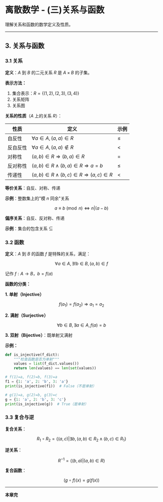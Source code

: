 # 离散数学 - (三)关系与函数

理解关系和函数的数学定义及性质。

---

## 3. 关系与函数

### 3.1 关系

**定义**：$A$ 到 $B$ 的二元关系 $R$ 是 $A \times B$ 的子集。

**表示方法：**

1. 集合表示：$R = \{(1, 2), (2, 3), (3, 4)\}$
2. 关系矩阵
3. 关系图

**关系的性质**（$A$ 上的关系 $R$）：

| 性质 | 定义 | 示例 |
|------|------|------|
| 自反性 | $\forall a \in A, (a, a) \in R$ | $\leq$ |
| 反自反性 | $\forall a \in A, (a, a) \notin R$ | $<$ |
| 对称性 | $(a, b) \in R \Rightarrow (b, a) \in R$ | $=$ |
| 反对称性 | $(a, b) \in R \land (b, a) \in R \Rightarrow a = b$ | $\leq$ |
| 传递性 | $(a, b) \in R \land (b, c) \in R \Rightarrow (a, c) \in R$ | $<$ |

**等价关系**：自反、对称、传递

**示例**：整数集上的"模 $n$ 同余"关系

$$
a \equiv b \pmod{n} \Leftrightarrow n | (a - b)
$$

**偏序关系**：自反、反对称、传递

**示例**：集合的包含关系 $\subseteq$

### 3.2 函数

**定义**：$A$ 到 $B$ 的函数 $f$ 是特殊的关系，满足：

$$
\forall a \in A, \exists! b \in B, (a, b) \in f
$$

记作 $f: A \to B$，$b = f(a)$

**函数的分类：**

**1. 单射（Injective）**

$$
f(a_1) = f(a_2) \Rightarrow a_1 = a_2
$$

**2. 满射（Surjective）**

$$
\forall b \in B, \exists a \in A, f(a) = b
$$

**3. 双射（Bijective）**：既单射又满射

**示例：**

```python
def is_injective(f_dict):
    """检查函数是否为单射"""
    values = list(f_dict.values())
    return len(values) == len(set(values))

# f(1)=a, f(2)=b, f(3)=a
f1 = {1: 'a', 2: 'b', 3: 'a'}
print(is_injective(f1))  # False（不是单射）

# g(1)=a, g(2)=b, g(3)=c
g = {1: 'a', 2: 'b', 3: 'c'}
print(is_injective(g))  # True（是单射）
```

### 3.3 复合与逆

**复合关系**：

$$
R_1 \circ R_2 = \{(a, c) | \exists b, (a, b) \in R_2 \land (b, c) \in R_1\}
$$

**逆关系**：

$$
R^{-1} = \{(b, a) | (a, b) \in R\}
$$

**复合函数**：

$$
(g \circ f)(x) = g(f(x))
$$

---

**本章完**
